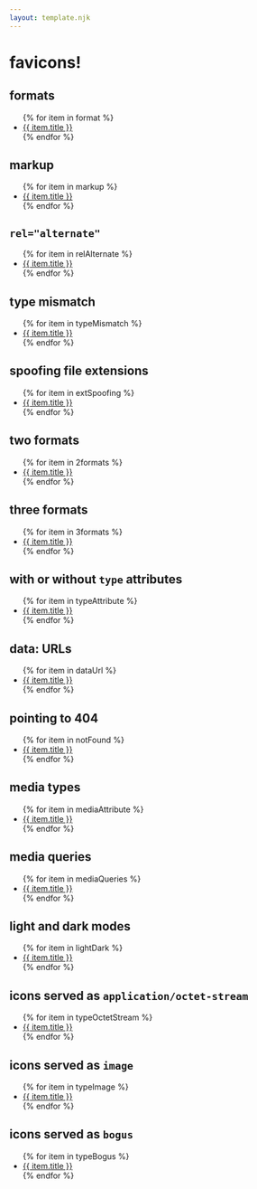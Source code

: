 ```yaml
---
layout: template.njk
---
```

# favicons!

## formats

<ul>
{% for item in format %}
<li><a href="{{ item.permalink }}">{{ item.title }}</a></li>
{% endfor %}
</ul>

## markup

<ul>
{% for item in markup %}
<li><a href="{{ item.permalink }}">{{ item.title }}</a></li>
{% endfor %}
</ul>

## `rel="alternate"`

<ul>
{% for item in relAlternate %}
<li><a href="{{ item.permalink }}">{{ item.title }}</a></li>
{% endfor %}
</ul>

## type mismatch

<ul>
{% for item in typeMismatch %}
<li><a href="{{ item.permalink }}">{{ item.title }}</a></li>
{% endfor %}
</ul>

## spoofing file extensions

<ul>
{% for item in extSpoofing %}
<li><a href="{{ item.permalink }}">{{ item.title }}</a></li>
{% endfor %}
</ul>


## two formats

<ul>
{% for item in 2formats %}
<li><a href="{{ item.permalink }}">{{ item.title }}</a></li>
{% endfor %}
</ul>


## three formats

<ul>
{% for item in 3formats %}
<li><a href="{{ item.permalink }}">{{ item.title }}</a></li>
{% endfor %}
</ul>

## with or without `type` attributes

<ul>
{% for item in typeAttribute %}
<li><a href="{{ item.permalink }}">{{ item.title }}</a></li>
{% endfor %}
</ul>

## data: URLs

<ul>
{% for item in dataUrl %}
<li><a href="{{ item.permalink }}">{{ item.title }}</a></li>
{% endfor %}
</ul>

## pointing to 404

<ul>
{% for item in notFound %}
<li><a href="{{ item.permalink }}">{{ item.title }}</a></li>
{% endfor %}
</ul>

## media types

<ul>
{% for item in mediaAttribute %}
<li><a href="{{ item.permalink }}">{{ item.title }}</a></li>
{% endfor %}
</ul>

## media queries

<ul>
{% for item in mediaQueries %}
<li><a href="{{ item.permalink }}">{{ item.title }}</a></li>
{% endfor %}
</ul>

## light and dark modes

<ul>
{% for item in lightDark %}
<li><a href="{{ item.permalink }}">{{ item.title }}</a></li>
{% endfor %}
</ul>

## icons served as `application/octet-stream`

<ul>
{% for item in typeOctetStream %}
<li><a href="{{ item.permalink }}">{{ item.title }}</a></li>
{% endfor %}
</ul>

## icons served as `image`

<ul>
{% for item in typeImage %}
<li><a href="{{ item.permalink }}">{{ item.title }}</a></li>
{% endfor %}
</ul>

## icons served as `bogus`

<ul>
{% for item in typeBogus %}
<li><a href="{{ item.permalink }}">{{ item.title }}</a></li>
{% endfor %}
</ul>
